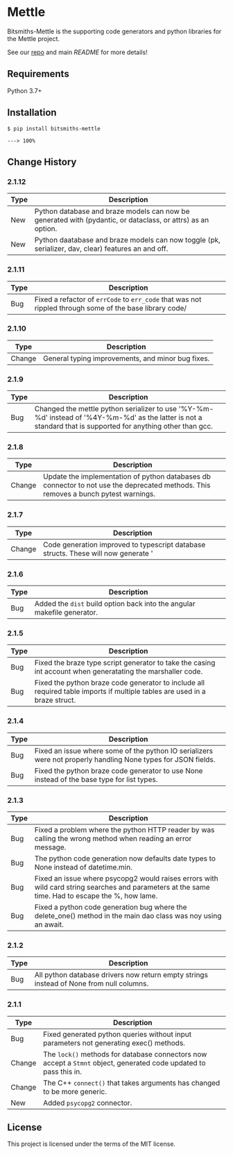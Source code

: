 # Mettle #

Bitsmiths-Mettle is the supporting code generators and python libraries for the Mettle project.

See our <a href="https://bitbucket.org/bitsmiths_za/mettle.git">repo</a> and main *README* for more details!


## Requirements ##

Python 3.7+


## Installation ##

```console
$ pip install bitsmiths-mettle

---> 100%
```

## Change History ##


### 2.1.12 ###

| Type   | Description |
| ------ | ----------- |
| New    | Python database and braze models can now be generated with (pydantic, or dataclass, or attrs) as an option. |
| New    | Python daatabase and braze models can now toggle (pk, serializer, dav, clear) features an and off. |

### 2.1.11 ###

| Type   | Description |
| ----   | ----------- |
| Bug    | Fixed a refactor of `errCode` to `err_code` that was not rippled through some of the base library code/ |


### 2.1.10 ###

| Type   | Description |
| ----   | ----------- |
| Change | General typing improvements, and minor bug fixes. |


### 2.1.9 ###

| Type   | Description |
| ----   | ----------- |
| Bug    | Changed the mettle python serializer to use '%Y-%m-%d' instead of '%4Y-%m-%d' as the latter is not a standard that is supported for anything other than gcc. |


### 2.1.8 ###

| Type   | Description |
| ----   | ----------- |
| Change | Update the implementation of python databases db connector to not use the deprecated methods. This removes a bunch pytest warnings. |


### 2.1.7 ###

| Type   | Description |
| ----   | ----------- |
| Change | Code generation improved to typescript database structs. These will now generate '|undefined' for null columns. You can also mark braze columsn as null, and the generation will do the same for those. |

### 2.1.6 ###

| Type | Description |
| ---- | ----------- |
| Bug  | Added the `dist` build option back into the angular makefile generator. |


### 2.1.5 ###

| Type | Description |
| ---- | ----------- |
| Bug  | Fixed the braze type script generator to take the casing int account when generatating the marshaller code. |
| Bug  | Fixed the python braze code generator to include all required table imports if multiple tables are used in a braze struct. |


### 2.1.4 ###

| Type | Description |
| ---- | ----------- |
| Bug  | Fixed an issue where some of the python IO serializers were not properly handling None types for JSON fields. |
| Bug  | Fixed the python braze code generator to use None instead of the base type for list types. |


### 2.1.3 ###

| Type | Description |
| ---- | ----------- |
| Bug  | Fixed a problem where the python HTTP reader by was calling the wrong method when reading an error message. |
| Bug  | The python code generation now defaults date types to None instead of datetime.min. |
| Bug  | Fixed an issue where psycopg2 would raises errors with wild card string searches and parameters at the same time. Had to escape the %, how lame. |
| Bug  | Fixed a python code generation bug where the delete_one() method in the main dao class was noy using an await. |


### 2.1.2 ###

| Type | Description |
| ---- | ----------- |
| Bug  | All python database drivers now return empty strings instead of None from null columns. |


### 2.1.1 ###

| Type   | Description |
| ------ | ----------- |
| Bug    | Fixed generated python queries without input parameters not generating exec() methods. |
| Change | The `lock()` methods for database connectors now accept a `Stmnt` object, generated code updated to pass this in. |
| Change | The C++ `connect()` that takes arguments has changed to be more generic. |
| New    | Added `psycopg2` connector. |



## License ##

This project is licensed under the terms of the MIT license.
